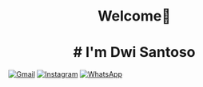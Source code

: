 <h1 align="center">Welcome👋</h1>
<p align="center">
  
<h1 align="center"># I'm Dwi Santoso</h1>

[![Gmail](	https://img.shields.io/badge/Gmail-D14836?style=for-the-badge&logo=gmail&logoColor=white)](mailto:dwisantosobk@gmail.com)
[![Instagram](https://img.shields.io/badge/Instagram-E4405F?style=for-the-badge&logo=instagram&logoColor=white)](https://instagram.com/dwisantoso_)
[![WhatsApp](https://img.shields.io/badge/Twitter-1DA1F2?style=for-the-badge&logo=twitter&logoColor=white)](https://twitter.com/dwisantosobk)

